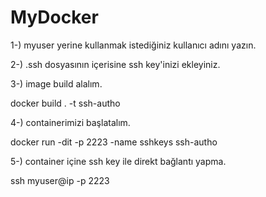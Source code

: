 # MyDocker

1-) myuser yerine kullanmak istediğiniz kullanıcı adını yazın.

2-) .ssh dosyasının içerisine ssh key'inizi ekleyiniz.

3-) image build alalım.

docker build . -t ssh-autho

4-) containerimizi başlatalım.

docker run -dit -p 2223 -name sshkeys ssh-autho 

5-) container içine ssh key ile direkt bağlantı yapma.

ssh myuser@ip -p 2223
